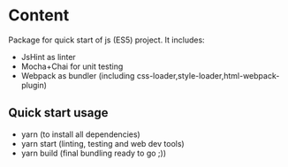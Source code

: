 # Content
Package for quick start of js (ES5) project. It includes:
- JsHint as linter
- Mocha+Chai for unit testing
- Webpack as bundler (including css-loader,style-loader,html-webpack-plugin)

## Quick start usage
- yarn (to install all dependencies)
- yarn start (linting, testing and web dev tools)
- yarn build (final bundling ready to go ;))